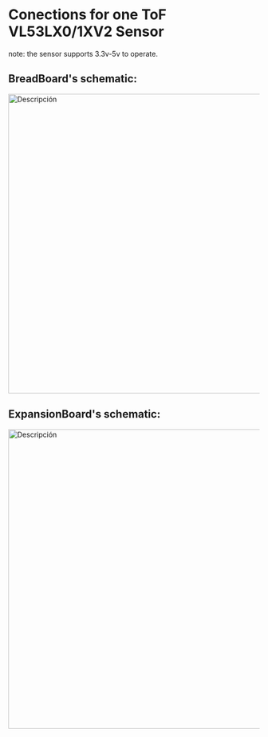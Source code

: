 # Conections for one ToF VL53LX0/1XV2 Sensor
note: the sensor supports 3.3v-5v to operate.

## BreadBoard's schematic:
<img src="https://github.com/user-attachments/assets/7839fb66-5736-4262-a9ec-1be9d60ed283" alt="Descripción" width="600">

## ExpansionBoard's schematic:
<img src="https://github.com/user-attachments/assets/8e26e9c6-3e50-4965-a919-15818d1bd606" alt="Descripción" width="600">
